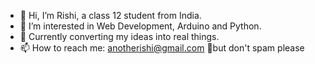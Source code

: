 - 👋 Hi, I’m Rishi, a class 12 student from India.
- 👀 I’m interested in Web Development, Arduino and Python.
- 🌱 Currently converting my ideas into real things.
- 📫 How to reach me: anotherishi@gmail.com 👀but don't spam please
